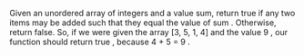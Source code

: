 Given an unordered array of integers and a value sum, return true if any two items may be added such that they equal the value of sum . Otherwise, return false.
So, if we were given the array [3, 5, 1, 4] and the value 9 , our function should return true , because 4 + 5 = 9 .